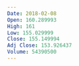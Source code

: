 ```yaml
---
Date: 2018-02-08
Open: 160.289993
High: 161
Low: 155.029999
Close: 155.149994
Adj Close: 153.926437
Volume: 54390500
---
```

